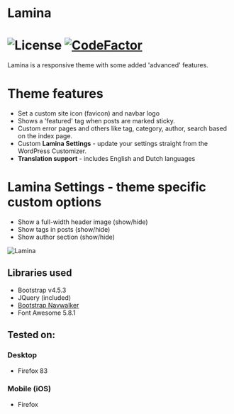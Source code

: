 # Lamina
![License](https://img.shields.io/github/license/pixelateddeveloper/lamina?style=flat-square)
[![CodeFactor](https://www.codefactor.io/repository/github/pixelateddeveloper/lamina/badge)](https://www.codefactor.io/repository/github/canitia/lamina)
==================
Lamina is a responsive theme with some added 'advanced' features.

# Theme features
- Set a custom site icon (favicon) and navbar logo
- Shows a 'featured' tag when posts are marked sticky.
- Custom error pages and others like tag, category, author, search based on the index page.
- Custom **Lamina Settings** - update your settings straight from the WordPress Customizer.
- **Translation support** - includes English and Dutch languages

# Lamina Settings - theme specific custom options
- Show a full-width header image (show/hide)
- Show tags in posts (show/hide)
- Show author section (show/hide)

![Lamina](https://github.com/pixelateddeveloper/lamina/raw/master/screenshot.png)

## Libraries used
- Bootstrap v4.5.3
- JQuery (included)
- [Bootstrap Navwalker](https://github.com/wp-bootstrap/wp-bootstrap-navwalker)
- Font Awesome 5.8.1

## Tested on:

### Desktop
- Firefox 83

### Mobile (iOS)
- Firefox

